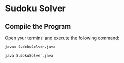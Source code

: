 # Sudoku Solver

## Compile the Program

Open your terminal and execute the following command:

```bash
javac SudokuSolver.java
```

```bash
java SudokuSolver.java
```